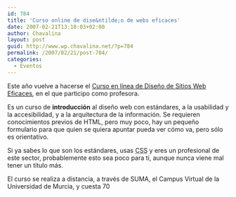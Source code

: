 ```yaml
---
id: 784
title: 'Curso online de dise&ntilde;o de webs eficaces'
date: 2007-02-21T13:10:03+02:00
author: Chavalina
layout: post
guid: http://www.wp.chavalina.net/?p=784
permalink: /2007/02/21/post-784/
categories:
  - Eventos
---
```

Este a&ntilde;o vuelve a hacerse el <a href="http://www.um.es/estudios/cursos/web/" target="_blank">Curso en l&iacute;nea de Dise&ntilde;o de Sitios Web Eficaces</a>, en el que participo como profesora.

Es un curso de **introducci&oacute;n** al dise&ntilde;o web con estándares, a la usabilidad y la accesibilidad, y a la arquitectura de la informaci&oacute;n. Se requieren conocimientos previos de HTML, pero muy poco, hay un peque&ntilde;o formulario para que quien se quiera apuntar pueda ver c&oacute;mo va, pero s&oacute;lo es orientativo.

Si ya sabes lo que son los estándares, usas <acronym title="Cascade Style Sheets">CSS</acronym> y eres un profesional de este sector, probablemente esto sea poco para t&iacute;, aunque nunca viene mal tener un t&iacute;tulo más.

El curso se realiza a distancia, a través de SUMA, el Campus Virtual de la Universidad de Murcia, y cuesta 70